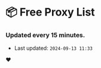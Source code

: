 # :package: Free Proxy List
### Updated every 15 minutes.

- Last updated: `2024-09-13 11:33`

:heart:
